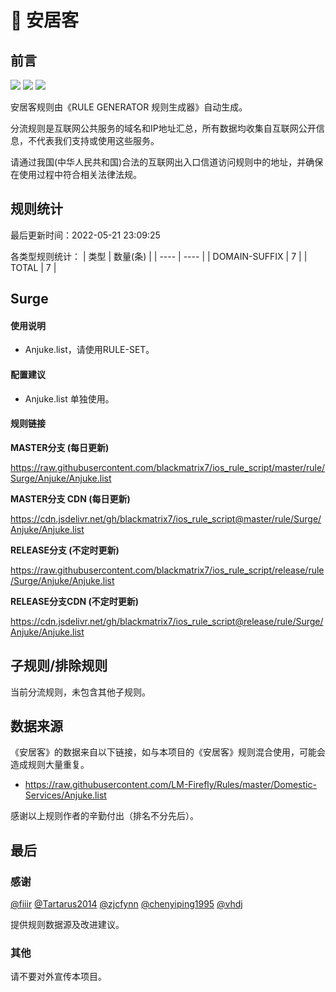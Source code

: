 # 🧸 安居客

## 前言

![](https://shields.io/badge/-移除重复规则-ff69b4) ![](https://shields.io/badge/-DOMAIN与DOMAIN--SUFFIX合并-green) ![](https://shields.io/badge/-IP--CIDR(6)合并-blueviolet) 

安居客规则由《RULE GENERATOR 规则生成器》自动生成。

分流规则是互联网公共服务的域名和IP地址汇总，所有数据均收集自互联网公开信息，不代表我们支持或使用这些服务。

请通过我国(中华人民共和国)合法的互联网出入口信道访问规则中的地址，并确保在使用过程中符合相关法律法规。

## 规则统计

最后更新时间：2022-05-21 23:09:25

各类型规则统计：
| 类型 | 数量(条)  | 
| ---- | ----  |
| DOMAIN-SUFFIX | 7  | 
| TOTAL | 7  | 


## Surge 

#### 使用说明
- Anjuke.list，请使用RULE-SET。

#### 配置建议
- Anjuke.list 单独使用。

#### 规则链接
**MASTER分支 (每日更新)**

https://raw.githubusercontent.com/blackmatrix7/ios_rule_script/master/rule/Surge/Anjuke/Anjuke.list

**MASTER分支 CDN (每日更新)**

https://cdn.jsdelivr.net/gh/blackmatrix7/ios_rule_script@master/rule/Surge/Anjuke/Anjuke.list

**RELEASE分支 (不定时更新)**

https://raw.githubusercontent.com/blackmatrix7/ios_rule_script/release/rule/Surge/Anjuke/Anjuke.list

**RELEASE分支CDN (不定时更新)**

https://cdn.jsdelivr.net/gh/blackmatrix7/ios_rule_script@release/rule/Surge/Anjuke/Anjuke.list

## 子规则/排除规则


当前分流规则，未包含其他子规则。

## 数据来源

《安居客》的数据来自以下链接，如与本项目的《安居客》规则混合使用，可能会造成规则大量重复。

- https://raw.githubusercontent.com/LM-Firefly/Rules/master/Domestic-Services/Anjuke.list


感谢以上规则作者的辛勤付出（排名不分先后）。

## 最后

### 感谢

[@fiiir](https://github.com/fiiir) [@Tartarus2014](https://github.com/Tartarus2014) [@zjcfynn](https://github.com/zjcfynn) [@chenyiping1995](https://github.com/chenyiping1995) [@vhdj](https://github.com/vhdj)

提供规则数据源及改进建议。

### 其他

请不要对外宣传本项目。